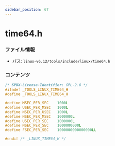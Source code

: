 ```yaml
---
sidebar_position: 67
---
```

# time64.h

### ファイル情報

- パス: `linux-v6.12/tools/include/linux/time64.h`

### コンテンツ

```h
/* SPDX-License-Identifier: GPL-2.0 */
#ifndef _TOOLS_LINUX_TIME64_H
#define _TOOLS_LINUX_TIME64_H

#define MSEC_PER_SEC	1000L
#define USEC_PER_MSEC	1000L
#define NSEC_PER_USEC	1000L
#define NSEC_PER_MSEC	1000000L
#define USEC_PER_SEC	1000000L
#define NSEC_PER_SEC	1000000000L
#define FSEC_PER_SEC	1000000000000000LL

#endif /* _LINUX_TIME64_H */

```
